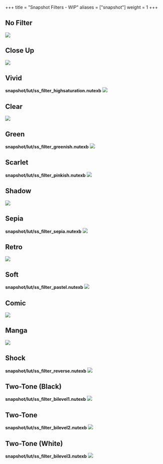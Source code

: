 +++
title = "Snapshot Filters - WIP"
aliases = ["snapshot"]
weight = 1
+++
## No Filter 
<img src="no filter.jpg">

## Close Up
<img src="close up.jpg">

## Vivid
**snapshot/lut/ss_filter_highsaturation.nutexb**
<img src="vivid.jpg">

## Clear
<img src="clear.jpg">

## Green
**snapshot/lut/ss_filter_greenish.nutexb**
<img src="green.jpg">

## Scarlet
**snapshot/lut/ss_filter_pinkish.nutexb**
<img src="scarlet.jpg">

## Shadow
<img src="shadow.jpg">

## Sepia
**snapshot/lut/ss_filter_sepia.nutexb**
<img src="sepia.jpg">

## Retro
<img src="retro.jpg">

## Soft
**snapshot/lut/ss_filter_pastel.nutexb**
<img src="soft.jpg">

## Comic
<img src="comic.jpg">

## Manga
<img src="manga.jpg">

## Shock
**snapshot/lut/ss_filter_reverse.nutexb**
<img src="shock.jpg">

## Two-Tone (Black)
**snapshot/lut/ss_filter_bilevel1.nutexb**
<img src="two-tone (black).jpg">

## Two-Tone
**snapshot/lut/ss_filter_bilevel2.nutexb**
<img src="two-tone.jpg">

## Two-Tone (White)
**snapshot/lut/ss_filter_bilevel3.nutexb**
<img src="two-tone (white).jpg">
